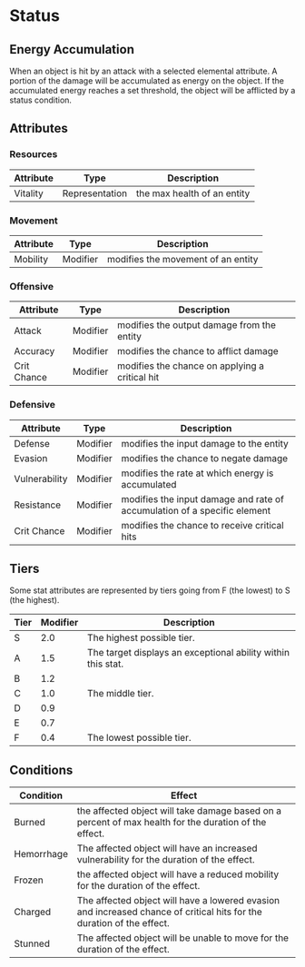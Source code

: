 # Status

## Energy Accumulation

When an object is hit by an attack with a selected elemental attribute. A portion of the damage will be accumulated as energy on the object. If the accumulated energy reaches a set threshold, the object will be afflicted by a status condition.

## Attributes

### Resources

| Attribute | Type | Description |
| --- | --- | --- |
| Vitality | Representation | the max health of an entity |

### Movement

| Attribute | Type | Description |
| --- | --- | --- |
| Mobility | Modifier | modifies the movement of an entity |

### Offensive

| Attribute | Type | Description |
| --- | --- | --- |
| Attack | Modifier | modifies the output damage from the entity |
| Accuracy | Modifier | modifies the chance to afflict damage |
| Crit Chance | Modifier | modifies the chance on applying a critical hit |

### Defensive

| Attribute | Type | Description |
| --- | --- | --- |
| Defense | Modifier | modifies the input damage to the entity |
| Evasion | Modifier | modifies the chance to negate damage |
| Vulnerability | Modifier | modifies the rate at which energy is accumulated |
| Resistance | Modifier | modifies the input damage and rate of accumulation of a specific element |
| Crit Chance | Modifier | modifies the chance to receive critical hits |

## Tiers

Some stat attributes are represented by tiers going from F (the lowest) to S (the highest).

| Tier | Modifier | Description |
| --- | --- | --- |
| S | 2.0 | The highest possible tier. |
| A | 1.5 |The target displays an exceptional ability within this stat. |
| B | 1.2 |
| C | 1.0 | The middle tier. |
| D | 0.9 | |
| E | 0.7 | |
| F | 0.4 | The lowest possible tier. |

## Conditions

| Condition | Effect |
| --- | --- |
| Burned | the affected object will take damage based on a percent of max health for the duration of the effect. |
| Hemorrhage | The affected object will have an increased vulnerability for the duration of the effect. |
| Frozen | the affected object will have a reduced mobility for the duration of the effect. |
| Charged | The affected object will have a lowered evasion and increased chance of critical hits for the duration of the effect. |
| Stunned |  The affected object will be unable to move for the duration of the effect. |